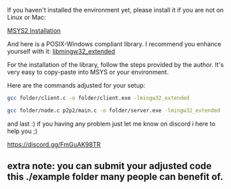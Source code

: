 If you haven't installed the environment yet, please install it if you are not on Linux or Mac:

[MSYS2 Installation](https://www.msys2.org/)

And here is a POSIX-Windows compliant library. I recommend you enhance yourself with it:
[libmingw32_extended](https://github.com/CoderRC/libmingw32_extended)

For the installation of the library, follow the steps provided by the author. It's very easy to copy-paste into MSYS or your environment.

Here are the commands adjusted for your setup:

```bash
gcc folder/client.c -o folder/client.exe -lmingw32_extended
```
```bash
gcc folder/node.c p2p2/main.c -o folder/server.exe -lmingw32_extended
```

and last :) if you having any problem just let me know on discord i here to help you ;)

https://discord.gg/FmGuAK98TR

## extra note: you can submit your adjusted code this ./example folder many people can benefit of.
